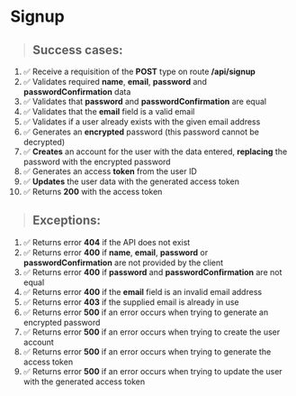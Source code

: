 # Signup

> ## Success cases:
1. ✅ Receive a requisition of the **POST** type on route **/api/signup**
2. ✅ Validates required **name**, **email**, **password** and **passwordConfirmation** data
3. ✅ Validates that **password** and **passwordConfirmation** are equal
4. ✅ Validates that the **email** field is a valid email
5. ✅ Validates if a user already exists with the given email address
6. ✅ Generates an **encrypted** password (this password cannot be decrypted)
7. ✅ **Creates** an account for the user with the data entered, **replacing** the password with the encrypted password
8. ✅ Generates an access **token** from the user ID
9. ✅ **Updates** the user data with the generated access token
10. ✅ Returns **200** with the access token

> ## Exceptions:
1. ✅ Returns error **404** if the API does not exist
2. ✅ Returns error **400** if **name**, **email**, **password** or **passwordConfirmation** are not provided by the client
3. ✅ Returns error **400** if **password** and **passwordConfirmation** are not equal
4. ✅ Returns error **400** if the **email** field is an invalid email address
5. ✅ Returns error **403** if the supplied email is already in use
6. ✅ Returns error **500** if an error occurs when trying to generate an encrypted password
7. ✅ Returns error **500** if an error occurs when trying to create the user account
8. ✅ Returns error **500** if an error occurs when trying to generate the access token
9. ✅ Returns error **500** if an error occurs when trying to update the user with the generated access token
